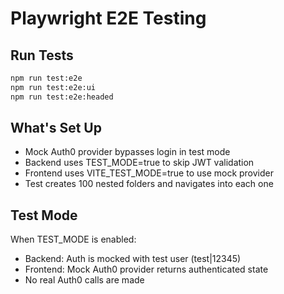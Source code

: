 # Playwright E2E Testing

## Run Tests

```bash
npm run test:e2e
npm run test:e2e:ui
npm run test:e2e:headed
```

## What's Set Up

- Mock Auth0 provider bypasses login in test mode
- Backend uses TEST_MODE=true to skip JWT validation
- Frontend uses VITE_TEST_MODE=true to use mock provider
- Test creates 100 nested folders and navigates into each one

## Test Mode

When TEST_MODE is enabled:

- Backend: Auth is mocked with test user (test|12345)
- Frontend: Mock Auth0 provider returns authenticated state
- No real Auth0 calls are made
